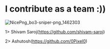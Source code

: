 # I contribute as a team :))

![NicePng_bo3-sniper-png_1462303](https://user-images.githubusercontent.com/43147642/193870998-2611641d-34eb-40d1-9ad1-1f580e2cbed0.png)

                         
1> Shivam Saroj(https://github.com/shivam-saroj)

2> Ashutosh(https://github.com/0Pixel0)